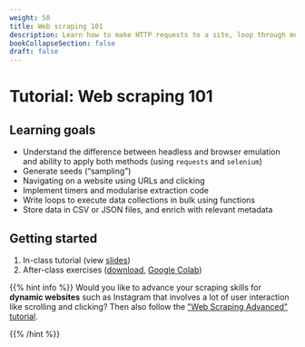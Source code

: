 ```yaml
---
weight: 50
title: Web scraping 101
description: Learn how to make HTTP requests to a site, loop through multiple pages, and parse content to a CSV file.
bookCollapseSection: false
draft: false
---
```


# Tutorial: Web scraping 101

## Learning goals


* Understand the difference between headless and browser emulation and ability to apply both methods (using `requests` and `selenium`)
* Generate seeds (“sampling”) 
* Navigating on a website using URLs and clicking
* Implement timers and modularise extraction code
* Write loops to execute data collections in bulk using functions
* Store data in CSV or JSON files, and enrich with relevant metadata

## Getting started

1. In-class tutorial (view [slides](slides.html))
2. After-class exercises (<a href = 'webscraping-101.ipynb' download>download</a>, [Google Colab](https://colab.research.google.com/github/hannesdatta/course-odcm/blob/master/content/docs/tutorials/webscraping101/webscraping-101.ipynb))

{{% hint info %}}
Would you like to advance your scraping skills for __dynamic websites__ such as Instagram that involves a lot of user interaction like scrolling and clicking? Then also follow the ["Web Scraping Advanced" tutorial](/docs/tutorials/webscrapingadvanced).

{{% /hint %}}